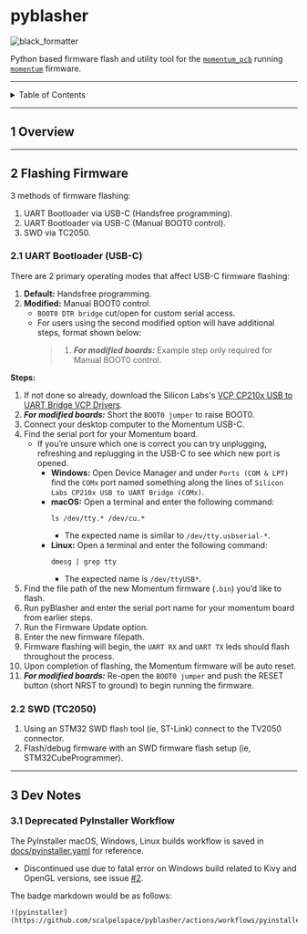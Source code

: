 # pyblasher

![black_formatter](https://github.com/scalpelspace/pyblasher/actions/workflows/black_formatter.yaml/badge.svg)

Python based firmware flash and utility tool for
the [`momentum_pcb`](https://github.com/scalpelspace/momentum_pcb)
running [`momentum`](https://github.com/scalpelspace/momentum) firmware.

---

<details markdown="1">
  <summary>Table of Contents</summary>

<!-- TOC -->

* [pyblasher](#pyblasher)
    * [1 Overview](#1-overview)
    * [2 Flashing Firmware](#2-flashing-firmware)
        * [2.1 UART Bootloader (USB-C)](#21-uart-bootloader-usb-c)
        * [2.2 SWD (TC2050)](#22-swd-tc2050)
    * [3 Dev Notes](#3-dev-notes)
        * [3.1 Deprecated PyInstaller Workflow](#31-deprecated-pyinstaller-workflow)

<!-- TOC -->

</details>

---

## 1 Overview

---

## 2 Flashing Firmware

3 methods of firmware flashing:

1. UART Bootloader via USB-C (Handsfree programming).
2. UART Bootloader via USB-C (Manual BOOT0 control).
3. SWD via TC2050.

### 2.1 UART Bootloader (USB-C)

There are 2 primary operating modes that affect USB-C firmware flashing:

1. **Default:** Handsfree programming.
2. **Modified:** Manual BOOT0 control.
    - `BOOT0 DTR bridge` cut/open for custom serial access.
    - For users using the second modified option will have additional steps,
      format shown below:
      > 1. _**For modified boards:**_ Example step only required for Manual
           BOOT0 control.

**Steps:**

1. If not done so already, download the Silicon
   Labs's [VCP CP210x USB to UART Bridge VCP Drivers](https://www.silabs.com/developer-tools/usb-to-uart-bridge-vcp-drivers).
2. _**For modified boards:**_ Short the `BOOT0 jumper` to raise BOOT0.
3. Connect your desktop computer to the Momentum USB-C.
4. Find the serial port for your Momentum board.
    - If you’re unsure which one is correct you can try unplugging, refreshing
      and replugging in the USB-C to see which new port is opened.
        - **Windows:** Open Device Manager and under `Ports (COM & LPT)` find
          the
          `COMx` port named something along the lines of
          `Silicon Labs CP210x USB to UART Bridge (COMx)`.
        - **macOS:** Open a terminal and enter the following command:
            ```shell
            ls /dev/tty.* /dev/cu.*
            ```
            - The expected name is similar to `/dev/tty.usbserial-*`.
        - **Linux:** Open a terminal and enter the following command:
            ```shell
            dmesg | grep tty
            ````
            - The expected name is `/dev/ttyUSB*`.
5. Find the file path of the new Momentum firmware (`.bin`) you’d like to flash.
6. Run pyBlasher and enter the serial port name for your momentum board from
   earlier steps.
7. Run the Firmware Update option.
8. Enter the new firmware filepath.
9. Firmware flashing will begin, the `UART RX` and `UART TX` leds should flash
   throughout the process.
10. Upon completion of flashing, the Momentum firmware will be auto reset.
11. _**For modified boards:**_ Re-open the `BOOT0 jumper` and push the RESET
    button (short NRST to ground) to begin running the firmware.

### 2.2 SWD (TC2050)

1. Using an STM32 SWD flash tool (ie, ST-Link) connect to the TV2050 connector.
2. Flash/debug firmware with an SWD firmware flash setup (ie,
   STM32CubeProgrammer).

---

## 3 Dev Notes

### 3.1 Deprecated PyInstaller Workflow

The PyInstaller macOS, Windows, Linux builds workflow is saved
in [docs/pyinstaller.yaml](docs/pyinstaller.yaml) for reference.

- Discontinued use due to fatal error on Windows build related to Kivy and
  OpenGL versions, see
  issue [#2](https://github.com/scalpelspace/pyblasher/issues/2).

The badge markdown would be as follows:

```
![pyinstaller](https://github.com/scalpelspace/pyblasher/actions/workflows/pyinstaller.yaml/badge.svg)
```
